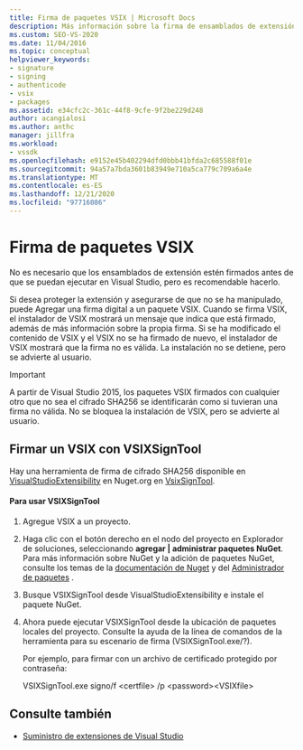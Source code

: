 ```yaml
---
title: Firma de paquetes VSIX | Microsoft Docs
description: Más información sobre la firma de ensamblados de extensión. El instalador de VSIX muestra un mensaje que indica que se ha firmado un VSIX e información sobre la propia firma.
ms.custom: SEO-VS-2020
ms.date: 11/04/2016
ms.topic: conceptual
helpviewer_keywords:
- signature
- signing
- authenticode
- vsix
- packages
ms.assetid: e34cfc2c-361c-44f8-9cfe-9f2be229d248
author: acangialosi
ms.author: anthc
manager: jillfra
ms.workload:
- vssdk
ms.openlocfilehash: e9152e45b402294dfd0bbb41bfda2c685588f01e
ms.sourcegitcommit: 94a57a7bda3601b83949e710a5ca779c709a6a4e
ms.translationtype: MT
ms.contentlocale: es-ES
ms.lasthandoff: 12/21/2020
ms.locfileid: "97716086"
---
```

# <a name="signing-vsix-packages"></a>Firma de paquetes VSIX
No es necesario que los ensamblados de extensión estén firmados antes de que se puedan ejecutar en Visual Studio, pero es recomendable hacerlo.

 Si desea proteger la extensión y asegurarse de que no se ha manipulado, puede Agregar una firma digital a un paquete VSIX. Cuando se firma VSIX, el instalador de VSIX mostrará un mensaje que indica que está firmado, además de más información sobre la propia firma. Si se ha modificado el contenido de VSIX y el VSIX no se ha firmado de nuevo, el instalador de VSIX mostrará que la firma no es válida. La instalación no se detiene, pero se advierte al usuario.

> [!IMPORTANT]
> A partir de Visual Studio 2015, los paquetes VSIX firmados con cualquier otro que no sea el cifrado SHA256 se identificarán como si tuvieran una firma no válida. No se bloquea la instalación de VSIX, pero se advierte al usuario.

## <a name="signing-a-vsix-with-vsixsigntool"></a>Firmar un VSIX con VSIXSignTool
 Hay una herramienta de firma de cifrado SHA256 disponible en [VisualStudioExtensibility](https://www.nuget.org/profiles/VisualStudioExtensibility) en Nuget.org en [VsixSignTool](https://www.nuget.org/packages/Microsoft.VSSDK.Vsixsigntool).

#### <a name="to-use-the-vsixsigntool"></a>Para usar VSIXSignTool

1. Agregue VSIX a un proyecto.

2. Haga clic con el botón derecho en el nodo del proyecto en Explorador de soluciones, seleccionando **agregar &#124; administrar paquetes NuGet**.  Para más información sobre NuGet y la adición de paquetes NuGet, consulte los temas de la [documentación de Nuget](/NuGet) y del [Administrador de paquetes](/NuGet/Tools/Package-Manager-UI) .

3. Busque VSIXSignTool desde VisualStudioExtensibility e instale el paquete NuGet.

4. Ahora puede ejecutar VSIXSignTool desde la ubicación de paquetes locales del proyecto. Consulte la ayuda de la línea de comandos de la herramienta para su escenario de firma (VSIXSignTool.exe/?).

   Por ejemplo, para firmar con un archivo de certificado protegido por contraseña:

   VSIXSignTool.exe signo/f \<certfile> /p \<password>\<VSIXfile>

## <a name="see-also"></a>Consulte también
- [Suministro de extensiones de Visual Studio](../extensibility/shipping-visual-studio-extensions.md)
